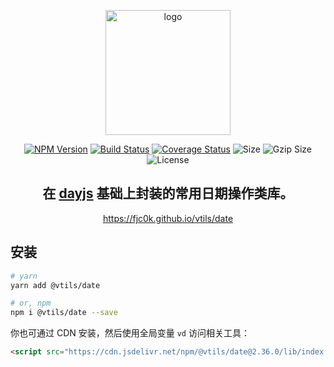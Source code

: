 <p align="center"><img width="200" src="https://raw.githubusercontent.com/fjc0k/vtils/master/logo.png" alt="logo"></p>

<p align="center"><a href="https://www.npmjs.com/package/@vtils/date"><img src="https://badge.fury.io/js/%40vtils%2Fdate.svg" alt="NPM Version"></a> <a href="https://travis-ci.org/fjc0k/vtils"><img src="https://travis-ci.org/fjc0k/vtils.svg?branch=master" alt="Build Status"></a> <a href="https://codecov.io/gh/fjc0k/vtils"><img src="https://codecov.io/gh/fjc0k/vtils/branch/master/graph/badge.svg" alt="Coverage Status"></a> <img src="https://badgen.net/bundlephobia/min/@vtils/date" alt="Size"> <img src="https://badgen.net/bundlephobia/minzip/@vtils/date" alt="Gzip Size"> <img src="https://badgen.net/github/license/fjc0k/vtils" alt="License"></p>

<h2 align="center">在 <a href="https://github.com/iamkun/dayjs">dayjs</a> 基础上封装的常用日期操作类库。</h2>

<p align="center">
  <a href="https://fjc0k.github.io/vtils/date">https://fjc0k.github.io/vtils/date</a>
</p>

## 安装

```bash
# yarn
yarn add @vtils/date

# or, npm
npm i @vtils/date --save
```

你也可通过 CDN 安装，然后使用全局变量 `vd` 访问相关工具：

```html
<script src="https://cdn.jsdelivr.net/npm/@vtils/date@2.36.0/lib/index.umd.min.js" crossorigin="anonymous"></script>
```

